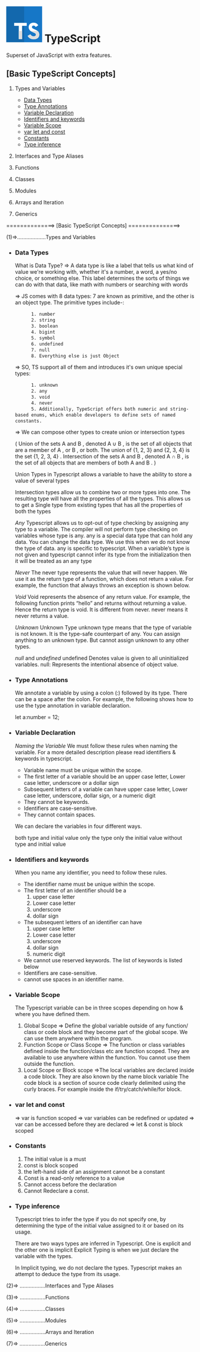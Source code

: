 # ![TypeScript](./img/ts.png) TypeScript

Superset of JavaScript with extra features.

## [Basic TypeScript Concepts]

1. Types and Variables

   - [Data Types](#data-types)
   - [Type Annotations](#type-annotations)
   - [Variable Declaration](#variable-declaration)
   - [Identifiers and keywords](#identifiers-and-keywords)
   - [Variable Scope](#variable-scope)
   - [var let and const](#var-let-and-const)
   - [Constants](#constants)
   - [Type inference](#type-inference)

2. Interfaces and Type Aliases
3. Functions
4. Classes
5. Modules
6. Arrays and Iteration
7. Generics

==============> [Basic TypeScript Concepts] ===============>

(1)=>...................Types and Variables

- ### Data Types

  What is Data Type?
  => A data type is like a label that tells us what kind of value we're working with, whether it's a number, a word, a yes/no choice, or something else. This label determines the sorts of things we can do with that data, like math with numbers or searching with words

  => JS comes with 8 data types: 7 are known as primitive, and the other is an object type.
  The primitive types include-:

            1. number
            2. string
            3. boolean
            4. bigint
            5. symbol
            6. undefined
            7. null
            8. Everything else is just Object

  =>
  SO, TS support all of them and introduces it's own unique special types:

            1. unknown
            2. any
            3. void
            4. never
            5. Additionally, TypeScript offers both numeric and string-based enums, which enable developers to define sets of named constants.

  =>
  We can compose other types to create union or intersection types

  ( Union of the sets A and B , denoted A ∪ B , is the set of all objects that are a member of A , or B , or both. The union of {1, 2, 3} and {2, 3, 4} is the set {1, 2, 3, 4} . Intersection of the sets A and B , denoted A ∩ B , is the set of all objects that are members of both A and B . )

  Union Types in Typescript allows a variable to have the ability to store a value of several types

  Intersection types allow us to combine two or more types into one. The resulting type will have all the properties of all the types. This allows us to get a Single type from existing types that has all the properties of both the types

  _Any_
  Typescript allows us to opt-out of type checking by assigning any type to a variable. The compiler will not perform type checking on variables whose type is any.
  any is a special data type that can hold any data. You can change the data type. We use this when we do not know the type of data. any is specific to typescript.
  When a variable’s type is not given and typescript cannot infer its type from the initialization then it will be treated as an any type

  _Never_
  The never type represents the value that will never happen. We use it as the return type of a function, which does not return a value. For example, the function that always throws an exception is shown below.

  _Void_
  Void represents the absence of any return value. For example, the following function prints “hello” and returns without returning a value. Hence the return type is void.
  It is different from never. never means it never returns a value.

  _Unknown_
  Unknown Type
  unknown type means that the type of variable is not known. It is the type-safe counterpart of any.
  You can assign anything to an unknown type.
  But cannot assign unknown to any other types.

  _null_ and _undefined_
  undefined Denotes value is given to all uninitialized variables.
  null: Represents the intentional absence of object value.

- ### Type Annotations

  We annotate a variable by using a colon (:) followed by its type. There can be a space after the colon. For example, the following shows how to use the type annotation in variable declaration.

  let a:number = 12;

- ### Variable Declaration

  _Naming the Variable_
  We must follow these rules when naming the variable. For a more detailed description please read identifiers & keywords in typescript.

  - Variable name must be unique within the scope.
  - The first letter of a variable should be an upper case letter, Lower case letter, underscore or a dollar sign
  - Subsequent letters of a variable can have upper case letter, Lower case letter, underscore, dollar sign, or a numeric digit
  - They cannot be keywords.
  - Identifiers are case-sensitive.
  - They cannot contain spaces.

  We can declare the variables in four different ways.

  both type and initial value
  only the type
  only the initial value
  without type and initial value

- ### Identifiers and keywords

  When you name any identifier, you need to follow these rules.

  - The identifier name must be unique within the scope.
  - The first letter of an identifier should be a
    1. upper case letter
    2. Lower case letter
    3. underscore
    4. dollar sign
  - The subsequent letters of an identifier can have
    1. upper case letter
    2. Lower case letter
    3. underscore
    4. dollar sign
    5. numeric digit
  - We cannot use reserved keywords. The list of keywords is listed below
  - Identifiers are case-sensitive.
  - cannot use spaces in an identifier name.

- ### Variable Scope

  The Typescript variable can be in three scopes depending on how & where you have defined them.

  1. Global Scope
     => Define the global variable outside of any function/ class or code block and they become part of the global scope. We can use them anywhere within the program.
  2. Function Scope or Class Scope
     => The function or class variables defined inside the function/class etc are function scoped. They are available to use anywhere within the function. You cannot use them outside the function.
  3. Local Scope or Block scope
     =>The local variables are declared inside a code block. They are also known by the name block variable
     The code block is a section of source code clearly delimited using the curly braces. For example inside the if/try/catch/while/for block.

- ### var let and const

  => var is function scoped
  => var variables can be redefined or updated
  => var can be accessed before they are declared
  => let & const is block scoped

- ### Constants

  1. The initial value is a must
  2. const is block scoped
  3. the left-hand side of an assignment cannot be a constant
  4. Const is a read-only reference to a value
  5. Cannot access before the declaration
  6. Cannot Redeclare a const.

- ### Type inference

  Typescript tries to infer the type if you do not specify one, by determining the type of the initial value assigned to it or based on its usage.

  There are two ways types are inferred in Typescript. One is explicit and the other one is implicit
  Explicit Typing is when we just declare the variable with the types.

  In Implicit typing, we do not declare the types. Typescript makes an attempt to deduce the type from its usage.

(2)=> .................Interfaces and Type Aliases

(3)=> .................Functions

(4)=> .................Classes

(5)=> .................Modules

(6)=> .................Arrays and Iteration

(7)=> .................Generics
